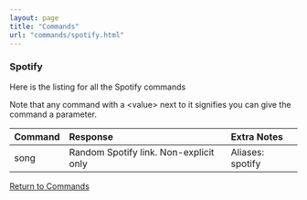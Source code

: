 ```yaml
---
layout: page
title: "Commands"
url: "commands/spotify.html"
---
```


### Spotify

Here is the listing for all the Spotify commands

Note that any command with a \<value\> next to it signifies
you can give the command a parameter.

| Command | Response                               | Extra Notes      |
|:--------|:---------------------------------------|:-----------------|
| song    | Random Spotify link. Non-explicit only | Aliases: spotify |

[Return to Commands](../commands.md)